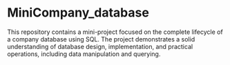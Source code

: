 # MiniCompany_database
This repository contains a mini-project focused on the complete lifecycle of a company database using SQL. The project demonstrates a solid understanding of database design, implementation, and practical operations, including data manipulation and querying.
